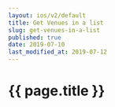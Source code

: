 ```yaml
---
layout: ios/v2/default
title: Get Venues in a list
slug: get-venues-in-a-list
published: true
date: 2019-07-10
last_modified_at: 2019-07-12
---
```


# {{ page.title }}
